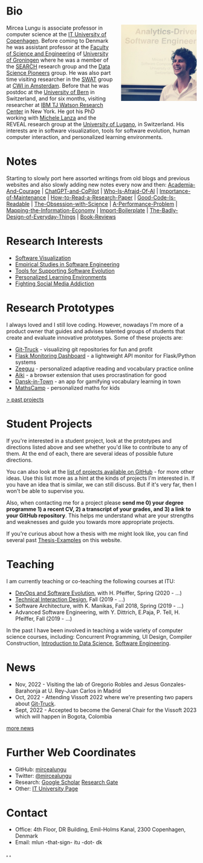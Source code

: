 # Bio


<img src="docs/assets/mircea-presenting.png" alt="mircea presenting" width="200" style="float:right; padding-left: 20px; padding-bottom: 40px;"/> 


Mircea Lungu is associate professor in computer science at the [IT University of Copenhagen](https://en.itu.dk/research). Before coming to Denmark he was assistant professor at the [Faculty of Science and Engineering](http://www.rug.nl/research/fmns/?lang=en) of [University of Groningen](http://www.rug.nl/) where he was a member of the [SEARCH](http://www.cs.rug.nl/search/) research group and the [Data Science Pioneers](http://www.rug.nl/research/fmns/themes/dssc/) group. He was also part time visiting researcher in the [SWAT](https://www.cwi.nl/research-groups/software-analysis-and-transformation) group at [CWI in Amsterdam](https://www.cwi.nl/). Before that he was postdoc at the [University of Bern](http://scg.unibe.ch/) in Switzerland, and for six months, visiting researcher at [IBM TJ Watson Research Center](http://www.watson.ibm.com/index.shtml) in New York. He got his PhD working with [Michele Lanza](http://www.inf.usi.ch/lanza/) and the REVEAL research group at the [University of Lugano](http://www.inf.usi.ch/), in Switzerland. His interests are in software visualization, tools for software evolution, human computer interaction, and personalized learning environments.



# Notes
Starting to slowly port here assorted writings from old blogs and previous websites and also slowly adding new notes every now and then:  [Academia-And-Courage](notes/Academia-And-Courage.md) | [ChatGPT-and-CoPilot](notes/ChatGPT-and-CoPilot.md) | [Who-Is-Afraid-Of-AI](notes/Who-Is-Afraid-Of-AI.md) | [Importance-of-Maintenance](notes/Importance-of-Maintenance.md) | [How-to-Read-a-Research-Paper](notes/How-to-Read-a-Research-Paper.md) | [Good-Code-Is-Readable](notes/Good-Code-Is-Readable.md)  | [The-Obsession-with-Science](notes/The-Obsession-with-Science.md) | [A-Performance-Problem](notes/A-Performance-Problem.md) | [Mapping-the-Information-Economy](notes/Mapping-the-Information-Economy.md) | [Import-Boilerplate](notes/Import-Boilerplate.md) | [The-Badly-Design-of-Everyday-Things](notes/The-Badly-Design-of-Everyday-Things.md) | [Book-Reviews](notes/Book-Reviews.md) 

# Research Interests
- [Software Visualization](directions/visualization.md)
- [Empirical Studies in Software Engineering](directions/empirical-studies.md) 
- [Tools for Supporting Software Evolution](directions/tools-for-evolution)
- [Personalized Learning Environments](directions/personalized-learning-environments) 
- [Fighting Social Media Addiction](projects/aiki.md) 


# Research Prototypes 
I always loved and I still love coding. However, nowadays I'm more of a product owner that guides and advises talented groups of students that create and evaluate innovative prototypes. Some of these projects are: 
- [Git-Truck](projects/git-truck.md) - visualizing git repositories for fun and profit
- [Flask Monitoring Dashboard](projects/flask-monitoring-dashboard.md) - a lightweight API monitor for Flask/Python systems 
- [Zeeguu](projects/zeeguu.md) - personalized adaptive reading and vocabulary practice online
- [Aiki](projects/aiki.md) - a browser extension that uses procrastination for good
- [Dansk-in-Town](projects/dansk-in-town.md) - an app for gamifying vocabulary learning in town
- [MathsCamp](projects/maths-camp.md) - personalized maths for kids

[> past projects](/projects/history.md)


# Student Projects
If you're interested in a student project, look at the prototypes and directions listed above and see whether you'd like to contribute to any of them. At the end of each, there are several ideas of possible future directions.

You can also look at the [list of projects available on GitHub](https://github.com/mircealungu/student-projects/) - for more other ideas. Use this list more as a hint at the kinds of projects I'm interested in. If you have an idea that is similar, we can still discuss. But if it's very far, then I won't be able to supervise you. 

 Also, when contacting me for a project please **send me 0) your degree programme 1) a recent CV, 2) a transcript of your grades, and 3) a link to your GitHub repository**. This helps me understand what are your strengths and weaknesses and guide you towards more appropriate projects. 
 
 If you're curious about how a thesis with me might look like, you can find several past [Thesis-Examples](notes/Thesis-Examples.md) on this website. 

# Teaching

I am currently teaching or co-teaching the following courses at ITU:

- [DevOps and Software Evolution](https://github.com/itu-devops/lecture_notes), with H. Pfeiffer, Spring (2020 - ...) 
- [Technical Interaction Design](notes/TID.md), Fall (2019 - ...)
- Software Architecture, with K. Manikas, Fall 2018, Spring (2019 - ...)
- Advanced Software Engineering, with Y. Dittrich, E.Paja, P. Tell, H. Pfeiffer, Fall (2019 - ...)

In the past I have been involved in teaching a wide variety of computer science courses, including: Concurrent Programming, UI Design, Compiler Construction, [Introduction to Data Science](http://www.rug.nl/ocasys/fwn/vak/show?code=WMCS16002), [Software Engineering](http://www.rug.nl/ocasys/gmw/vak/show?code=INBSE1-08).


# News
- Nov, 2022 - Visiting the lab of Gregorio Robles and Jesus Gonzales-Barahonja at U. Rey-Juan Carlos in Madrid
- Oct, 2022 - Attending Vissoft 2022 where we're presenting two papers about [Git-Truck](projects/git-truck.md). 
- Sept, 2022 - Accepted to become the General Chair for the Vissoft 2023 which will happen in Bogota, Colombia

[more news](news/history.md)


# Further Web Coordinates
- GitHub: [mircealungu](https://github.com/mircealungu) 
- Twitter: [@mircealungu](https://twitter.com/mircealungu) 
- Research: [Google Scholar](https://scholar.google.nl/citations?user=7zx6Cg0AAAAJ&hl=en) [Research Gate](https://www.researchgate.net/profile/Mircea-Lungu-2) 
- Other:  [IT University Page](https://pure.itu.dk/portal/en/persons/mircea-lungu) 

# Contact 
- Office: 4th Floor, DR Building, Emil-Holms Kanal, 2300 Copenhagen, Denmark
- Email: mlun -that-sign-  itu  -dot- dk 

[.](notes/Book-Reviews.md) [.](./essays/bitcoin-a-) 
